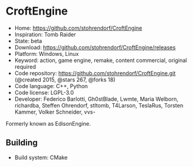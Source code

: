 # CroftEngine

- Home: https://github.com/stohrendorf/CroftEngine
- Inspiration: Tomb Raider
- State: beta
- Download: https://github.com/stohrendorf/CroftEngine/releases
- Platform: Windows, Linux
- Keyword: action, game engine, remake, content commercial, original required
- Code repository: https://github.com/stohrendorf/CroftEngine.git (@created 2015, @stars 267, @forks 18)
- Code language: C++, Python
- Code license: LGPL-3.0
- Developer: Federico Barlotti, Gh0stBlade, Lwmte, Maria Welborn, richardba, Steffen Ohrendorf, stltomb, T4Larson, TeslaRus, Torsten Kammer, Volker Schneider, vvs-

Formerly known as EdisonEngine.

## Building

- Build system: CMake
